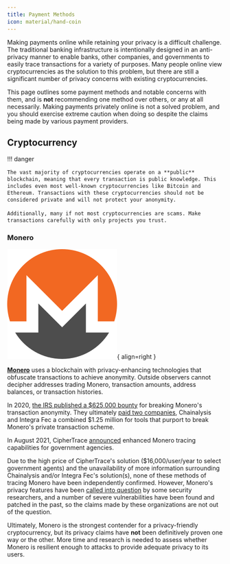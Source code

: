 ```yaml
---
title: Payment Methods
icon: material/hand-coin
---
```

Making payments online while retaining your privacy is a difficult challenge. The traditional banking infrastructure is intentionally designed in an anti-privacy manner to enable banks, other companies, and governments to easily trace transactions for a variety of purposes. Many people online view cryptocurrencies as the solution to this problem, but there are still a significant number of privacy concerns with existing cryptocurrencies.

This page outlines some payment methods and notable concerns with them, and is **not** recommending one method over others, or any at all necessarily. Making payments privately online is not a solved problem, and you should exercise extreme caution when doing so despite the claims being made by various payment providers.

## Cryptocurrency

!!! danger

    The vast majority of cryptocurrencies operate on a **public** blockchain, meaning that every transaction is public knowledge. This includes even most well-known cryptocurrencies like Bitcoin and Ethereum. Transactions with these cryptocurrencies should not be considered private and will not protect your anonymity.

    Additionally, many if not most cryptocurrencies are scams. Make transactions carefully with only projects you trust.

### Monero

![Monero logo](../assets/img/payments/monero.svg){ align=right }

**[Monero](https://www.getmonero.org/)** uses a blockchain with privacy-enhancing technologies that obfuscate transactions to achieve anonymity. Outside observers cannot decipher addresses trading Monero, transaction amounts, address balances, or transaction histories. 

In 2020, [the IRS published a $625,000 bounty](https://www.forbes.com/sites/kellyphillipserb/2020/09/14/irs-will-pay-up-to-625000-if-you-can-crack-monero-other-privacy-coins/?sh=2e9808a085cc) for breaking Monero's transaction anonymity. They ultimately [paid two companies](https://news.bitcoin.com/chainalysis-and-integra-win-1-25-million-irs-contract-to-break-monero/), Chainalysis and Integra Fec a combined $1.25 million for tools that purport to break Monero's private transaction scheme.

In August 2021, CipherTrace [announced](https://finance.yahoo.com/news/ciphertrace-announces-enhanced-monero-tracing-160000275.html) enhanced Monero tracing capabilities for government agencies.

Due to the high price of CipherTrace's solution ($16,000/user/year to select government agents) and the unavailability of more information surrounding Chainalysis and/or Integra Fec's solution(s), none of these methods of tracing Monero have been independently confirmed. However, Monero's privacy features have been [called into question](https://web.archive.org/web/20180331203053/https://www.wired.com/story/monero-privacy/) by some security researchers, and a number of severe vulnerabilities have been found and patched in the past, so the claims made by these organizations are not out of the question.

Ultimately, Monero is the strongest contender for a privacy-friendly cryptocurrency, but its privacy claims have **not** been definitively proven one way or the other. More time and research is needed to assess whether Monero is resilient enough to attacks to provide adequate privacy to its users.
